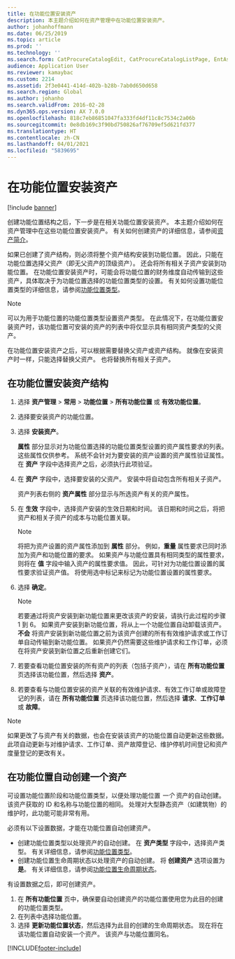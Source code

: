 ```yaml
---
title: 在功能位置安装资产
description: 本主题介绍如何在资产管理中在功能位置安装资产。
author: johanhoffmann
ms.date: 06/25/2019
ms.topic: article
ms.prod: ''
ms.technology: ''
ms.search.form: CatProcureCatalogEdit, CatProcureCatalogListPage, EntAssetFunctionalLocationObjectChange, EntAssetFunctionalLocationObjectInstall, EntAssetFunctionalLocationObject
audience: Application User
ms.reviewer: kamaybac
ms.custom: 2214
ms.assetid: 2f3e0441-414d-402b-b28b-7ab0d650d658
ms.search.region: Global
ms.author: johanho
ms.search.validFrom: 2016-02-28
ms.dyn365.ops.version: AX 7.0.0
ms.openlocfilehash: 818c7eb86851047fa333fd4df11c8c7534c2a06b
ms.sourcegitcommit: 0e8db169c3f90bd750826af76709ef5d621fd377
ms.translationtype: HT
ms.contentlocale: zh-CN
ms.lasthandoff: 04/01/2021
ms.locfileid: "5839695"
---
```

# <a name="install-assets-on-functional-locations"></a>在功能位置安装资产

[!include [banner](../../includes/banner.md)]

 

创建功能位置结构之后，下一步是在相关功能位置安装资产。 本主题介绍如何在资产管理中在这些功能位置安装资产。 有关如何创建资产的详细信息，请参阅[资产简介](../objects/introduction-to-objects.md)。

如果已创建了资产结构，则必须将整个资产结构安装到功能位置。 因此，只能在功能位置选择父资产（即无父资产的顶级资产）。 还会将所有相关子资产安装到功能位置。 在功能位置安装资产时，可能会将功能位置的财务维度自动传输到这些资产，具体取决于为功能位置选择的功能位置类型的设置。 有关如何设置功能位置类型的详细信息，请参阅[功能位置类型](../setup-for-functional-locations/functional-location-types.md)。

> [!NOTE]
> 可以为用于功能位置的功能位置类型设置资产类型。 在此情况下，在功能位置安装资产时，该功能位置可安装的资产的列表中将仅显示具有相同资产类型的父资产。

在功能位置安装资产之后，可以根据需要替换父资产或资产结构。 就像在安装资产时一样，只能选择替换父资产。 也将替换所有相关子资产。 


## <a name="install-an-asset-structure-on-a-functional-location"></a>在功能位置安装资产结构

1. 选择 **资产管理** \> **常用** \> **功能位置** \> **所有功能位置** 或 **有效功能位置**。
2. 选择要安装资产的功能位置。
3. 选择 **安装资产**。

    **属性** 部分显示对为功能位置选择的功能位置类型设置的资产属性要求的列表。 这些属性仅供参考。 系统不会针对为要安装的资产设置的资产属性验证属性。 在 **资产** 字段中选择资产之后，必须执行此项验证。

4. 在 **资产** 字段中，选择要安装的父资产。 安装中将自动包含所有相关子资产。

    资产列表右侧的 **资产属性** 部分显示与所选资产有关的资产属性。

5. 在 **生效** 字段中，选择资产安装的生效日期和时间。 该日期和时间之后，将把资产和相关子资产的成本与功能位置关联。

    > [!NOTE]
    > 将把为资产设置的资产属性添加到 **属性** 部分。 例如，**重量** 属性要求已同时添加为资产和功能位置的要求。 如果资产与功能位置具有相同类型的属性要求，则将在 **值** 字段中输入资产的属性要求值。 因此，可针对为功能位置设置的属性要求验证资产值。 将使用选中标记来标记为功能位置设置的属性要求。

6. 选择 **确定**。

    > [!NOTE]
    > 若要通过将资产安装到新功能位置来更改该资产的安装，请执行此过程的步骤 1 到 6。 如果资产安装到新功能位置，将从上一个功能位置自动卸载该资产。 **不会** 将资产安装到新功能位置之前为该资产创建的所有有效维护请求或工作订单自动传输到新功能位置。 如果资产仍然需要这些维护请求和工作订单，必须在将资产安装到新位置之后重新创建它们。

7. 若要查看功能位置安装的所有资产的列表（包括子资产），请在 **所有功能位置** 页选择该功能位置，然后选择 **资产**。
8. 若要查看与功能位置安装的资产关联的有效维护请求、有效工作订单或故障登记的列表，请在 **所有功能位置** 页选择该功能位置，然后选择 **请求**、**工作订单** 或 **故障**。

> [!NOTE]
> 如果更改了与资产有关的数据，也会在安装该资产的功能位置自动更新这些数据。 此项自动更新与对维护请求、工作订单、资产故障登记、维护停机时间登记和资产度量登记的更改有关。

## <a name="automatically-create-one-asset-on-a-functional-location"></a>在功能位置自动创建一个资产

可设置功能位置阶段和功能位置类型，以便处理功能位置 *一个* 资产的自动创建。 该资产获取的 ID 和名称与功能位置的相同。 处理对大型静态资产（如建筑物）的维护时，此功能可能非常有用。

必须有以下设置数据，才能在功能位置自动创建资产。

- 创建功能位置类型以处理资产的自动创建。 在 **资产类型** 字段中，选择资产类型。 有关详细信息，请参阅[功能位置类型](../setup-for-functional-locations/functional-location-types.md)。
- 创建功能位置生命周期状态以处理资产的自动创建。 将 **创建资产** 选项设置为 **是**。 有关详细信息，请参阅[功能位置生命周期状态](../setup-for-functional-locations/functional-location-stages.md)。

有设置数据之后，即可创建资产。

1. 在 **所有功能位置** 页中，确保要自动创建资产的功能位置使用您为此目的创建的功能位置类型。
2. 在列表中选择功能位置。
3. 选择 **更新功能位置状态**，然后选择为此目的创建的生命周期状态。 现在将在该功能位置自动安装一个资产。 该资产与功能位置同名。


[!INCLUDE[footer-include](../../../includes/footer-banner.md)]
